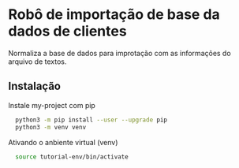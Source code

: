 
# Robô de importação de base da dados de clientes

Normaliza a base de dados para improtação com as informações do arquivo de textos.

## Instalação

Instale my-project com pip

```bash
  python3 -m pip install --user --upgrade pip
  python3 -m venv venv
```

Ativando o anbiente virtual (venv)

```bash
  source tutorial-env/bin/activate
  ```

